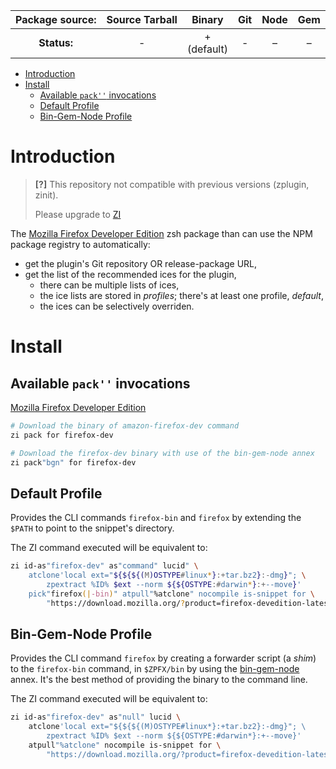 | **Package source:** | Source Tarball |      Binary      | Git | Node | Gem |
| :-----------------: | :------------: | :--------------: | :-: | :--: | :-: |
|     **Status:**     |       -        | + <br> (default) |  -  |  –   |  –  |

- [Introduction](#introduction)
- [Install](#install)
  - [Available `pack''` invocations](#available-pack-invocations)
  - [Default Profile](#default-profile)
  - [Bin-Gem-Node Profile](#bin-gem-node-profile)

# Introduction

> **[?]**
> This repository not compatible with previous versions (zplugin, zinit).
>
> Please upgrade to [ZI](https://github.com/z-shell-zi)

The [Mozilla Firefox Developer Edition](https://www.mozilla.org/en-US/firefox/developer/) zsh package than can use the NPM package registry to automatically:

- get the plugin's Git repository OR release-package URL,
- get the list of the recommended ices for the plugin,
  - there can be multiple lists of ices,
  - the ice lists are stored in _profiles_; there's at least one profile, _default_,
  - the ices can be selectively overriden.

# Install

## Available `pack''` invocations

[Mozilla Firefox Developer Edition](https://www.mozilla.org/en-US/firefox/developer/)

```zsh
# Download the binary of amazon-firefox-dev command
zi pack for firefox-dev

# Download the firefox-dev binary with use of the bin-gem-node annex
zi pack"bgn" for firefox-dev
```

## Default Profile

Provides the CLI commands `firefox-bin` and `firefox` by extending the `$PATH`
to point to the snippet's directory.

The ZI command executed will be equivalent to:

```zsh
zi id-as"firefox-dev" as"command" lucid" \
    atclone'local ext="${${${(M)OSTYPE#linux*}:+tar.bz2}:-dmg}"; \
        zpextract %ID% $ext --norm ${${OSTYPE:#darwin*}:+--move}'
    pick"firefox(|-bin)" atpull"%atclone" nocompile is-snippet for \
        "https://download.mozilla.org/?product=firefox-devedition-latest-ssl&os=${${${(M)OSTYPE##linux}:+linux64}:-${${(M)OSTYPE##darwin}:+osx}}&lang=en-US"
```

## Bin-Gem-Node Profile

Provides the CLI command `firefox` by creating a forwarder script (a _shim_) to
the `firefox-bin` command, in `$ZPFX/bin` by using the
[bin-gem-node](https://github.com/z-shell/z-a-bin-gem-node) annex. It's the best
method of providing the binary to the command line.

The ZI command executed will be equivalent to:

```zsh
zi id-as"firefox-dev" as"null" lucid \
    atclone'local ext="${${${(M)OSTYPE#linux*}:+tar.bz2}:-dmg}"; \
        zpextract %ID% $ext --norm ${${OSTYPE:#darwin*}:+--move}'
    atpull"%atclone" nocompile is-snippet for \
        "https://download.mozilla.org/?product=firefox-devedition-latest-ssl&os=${${${(M)OSTYPE##linux}:+linux64}:-${${(M)OSTYPE##darwin}:+osx}}&lang=en-US"
```
